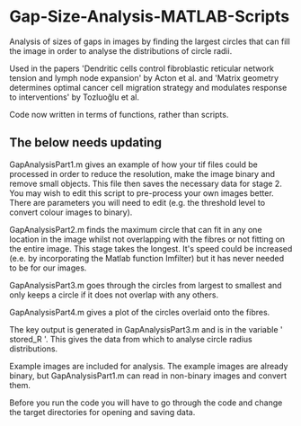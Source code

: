 # Gap-Size-Analysis-MATLAB-Scripts
Analysis of sizes of gaps in images by finding the largest circles that can fill the image in order to analyse the distributions of circle radii. 

Used in the papers 'Dendritic cells control fibroblastic reticular network tension and lymph node expansion' by Acton et al. and 'Matrix geometry determines optimal cancer cell migration strategy and modulates response to interventions' by Tozluoğlu et al.  

Code now written in terms of functions, rather than scripts.

## The below needs updating

GapAnalysisPart1.m gives an example of how your tif files could be processed in order to reduce the resolution, make the image binary and remove small objects. This file then saves the necessary data for stage 2. You may wish to edit this script to pre-process your own images better. There are parameters you will need to edit (e.g. the threshold level to convert colour images to binary).

GapAnalysisPart2.m finds the maximum circle that can fit in any one location in the image whilst not overlapping with the fibres or not fitting on the entire image. This stage takes the longest. It's speed could be increased (e.e. by incorporating the Matlab function Imfilter) but it has never needed to be for our images.

GapAnalysisPart3.m goes through the circles from largest to smallest and only keeps a circle if it does not overlap with any others.

GapAnalysisPart4.m gives a plot of the circles overlaid onto the fibres.

The key output is generated in GapAnalysisPart3.m and is in the variable ' stored_R '. This gives the data from which to analyse circle radius distributions.

Example images are included for analysis. The example images are already binary, but GapAnalysisPart1.m can read in non-binary images and convert them.

Before you run the code you will have to go through the code and change the target directories for opening and saving data. 
